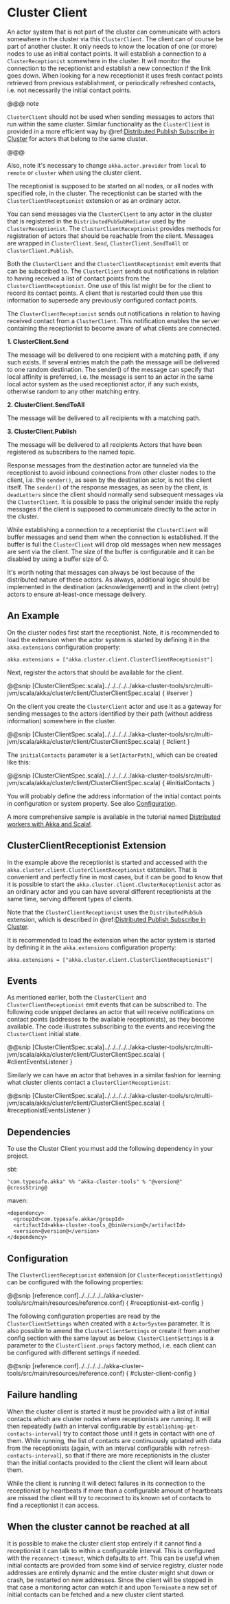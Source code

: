 <a id="cluster-client-scala"></a>
# Cluster Client

An actor system that is not part of the cluster can communicate with actors
somewhere in the cluster via this `ClusterClient`. The client can of course be part of
another cluster. It only needs to know the location of one (or more) nodes to use as initial
contact points. It will establish a connection to a `ClusterReceptionist` somewhere in
the cluster. It will monitor the connection to the receptionist and establish a new
connection if the link goes down. When looking for a new receptionist it uses fresh
contact points retrieved from previous establishment, or periodically refreshed contacts,
i.e. not necessarily the initial contact points.

@@@ note

`ClusterClient` should not be used when sending messages to actors that run
within the same cluster. Similar functionality as the `ClusterClient` is
provided in a more efficient way by @ref:[Distributed Publish Subscribe in Cluster](distributed-pub-sub.md) for actors that
belong to the same cluster.

@@@

Also, note it's necessary to change `akka.actor.provider` from `local`
to `remote` or `cluster` when using
the cluster client.

The receptionist is supposed to be started on all nodes, or all nodes with specified role,
in the cluster. The receptionist can be started with the `ClusterClientReceptionist` extension
or as an ordinary actor.

You can send messages via the `ClusterClient` to any actor in the cluster that is registered
in the `DistributedPubSubMediator` used by the `ClusterReceptionist`.
The `ClusterClientReceptionist` provides methods for registration of actors that
should be reachable from the client. Messages are wrapped in `ClusterClient.Send`,
`ClusterClient.SendToAll` or `ClusterClient.Publish`.

Both the `ClusterClient` and the `ClusterClientReceptionist` emit events that can be subscribed to.
The `ClusterClient` sends out notifications in relation to having received a list of contact points
from the `ClusterClientReceptionist`. One use of this list might be for the client to record its
contact points. A client that is restarted could then use this information to supersede any previously
configured contact points.

The `ClusterClientReceptionist` sends out notifications in relation to having received contact
from a `ClusterClient`. This notification enables the server containing the receptionist to become aware of
what clients are connected.

**1. ClusterClient.Send**

The message will be delivered to one recipient with a matching path, if any such
exists. If several entries match the path the message will be delivered
to one random destination. The sender() of the message can specify that local
affinity is preferred, i.e. the message is sent to an actor in the same local actor
system as the used receptionist actor, if any such exists, otherwise random to any other
matching entry.

**2. ClusterClient.SendToAll**

The message will be delivered to all recipients with a matching path.

**3. ClusterClient.Publish**

The message will be delivered to all recipients Actors that have been registered as subscribers
to the named topic.

Response messages from the destination actor are tunneled via the receptionist
to avoid inbound connections from other cluster nodes to the client, i.e.
the `sender()`, as seen by the destination actor, is not the client itself.
The `sender()` of the response messages, as seen by the client, is `deadLetters`
since the client should normally send subsequent messages via the `ClusterClient`.
It is possible to pass the original sender inside the reply messages if
the client is supposed to communicate directly to the actor in the cluster.

While establishing a connection to a receptionist the `ClusterClient` will buffer
messages and send them when the connection is established. If the buffer is full
the `ClusterClient` will drop old messages when new messages are sent via the client.
The size of the buffer is configurable and it can be disabled by using a buffer size of 0.

It's worth noting that messages can always be lost because of the distributed nature
of these actors. As always, additional logic should be implemented in the destination
(acknowledgement) and in the client (retry) actors to ensure at-least-once message delivery.

## An Example

On the cluster nodes first start the receptionist. Note, it is recommended to load the extension
when the actor system is started by defining it in the `akka.extensions` configuration property:

```
akka.extensions = ["akka.cluster.client.ClusterClientReceptionist"]
```

Next, register the actors that should be available for the client.

@@snip [ClusterClientSpec.scala]../../../../../akka-cluster-tools/src/multi-jvm/scala/akka/cluster/client/ClusterClientSpec.scala) { #server }

On the client you create the `ClusterClient` actor and use it as a gateway for sending
messages to the actors identified by their path (without address information) somewhere
in the cluster.

@@snip [ClusterClientSpec.scala]../../../../../akka-cluster-tools/src/multi-jvm/scala/akka/cluster/client/ClusterClientSpec.scala) { #client }

The `initialContacts` parameter is a `Set[ActorPath]`, which can be created like this:

@@snip [ClusterClientSpec.scala]../../../../../akka-cluster-tools/src/multi-jvm/scala/akka/cluster/client/ClusterClientSpec.scala) { #initialContacts }

You will probably define the address information of the initial contact points in configuration or system property.
See also [Configuration](#cluster-client-config-scala).

A more comprehensive sample is available in the tutorial named [Distributed workers with Akka and Scala!](https://github.com/typesafehub/activator-akka-distributed-workers-scala).

## ClusterClientReceptionist Extension

In the example above the receptionist is started and accessed with the `akka.cluster.client.ClusterClientReceptionist` extension.
That is convenient and perfectly fine in most cases, but it can be good to know that it is possible to
start the `akka.cluster.client.ClusterReceptionist` actor as an ordinary actor and you can have several
different receptionists at the same time, serving different types of clients.

Note that the `ClusterClientReceptionist` uses the `DistributedPubSub` extension, which is described
in @ref:[Distributed Publish Subscribe in Cluster](distributed-pub-sub.md).

It is recommended to load the extension when the actor system is started by defining it in the
`akka.extensions` configuration property:

```
akka.extensions = ["akka.cluster.client.ClusterClientReceptionist"]
```

## Events

As mentioned earlier, both the `ClusterClient` and `ClusterClientReceptionist` emit events that can be subscribed to.
The following code snippet declares an actor that will receive notifications on contact points (addresses to the available
receptionists), as they become available. The code illustrates subscribing to the events and receiving the `ClusterClient`
initial state.

@@snip [ClusterClientSpec.scala]../../../../../akka-cluster-tools/src/multi-jvm/scala/akka/cluster/client/ClusterClientSpec.scala) { #clientEventsListener }

Similarly we can have an actor that behaves in a similar fashion for learning what cluster clients contact a `ClusterClientReceptionist`:

@@snip [ClusterClientSpec.scala]../../../../../akka-cluster-tools/src/multi-jvm/scala/akka/cluster/client/ClusterClientSpec.scala) { #receptionistEventsListener }

## Dependencies

To use the Cluster Client you must add the following dependency in your project.

sbt:

```
"com.typesafe.akka" %% "akka-cluster-tools" % "@version@" @crossString@
```

maven:

```
<dependency>
  <groupId>com.typesafe.akka</groupId>
  <artifactId>akka-cluster-tools_@binVersion@</artifactId>
  <version>@version@</version>
</dependency>
```

<a id="cluster-client-config-scala"></a>
## Configuration

The `ClusterClientReceptionist` extension (or `ClusterReceptionistSettings`) can be configured
with the following properties:

@@snip [reference.conf]../../../../../akka-cluster-tools/src/main/resources/reference.conf) { #receptionist-ext-config }

The following configuration properties are read by the `ClusterClientSettings`
when created with a `ActorSystem` parameter. It is also possible to amend the `ClusterClientSettings`
or create it from another config section with the same layout as below. `ClusterClientSettings` is
a parameter to the `ClusterClient.props` factory method, i.e. each client can be configured
with different settings if needed.

@@snip [reference.conf]../../../../../akka-cluster-tools/src/main/resources/reference.conf) { #cluster-client-config }

## Failure handling

When the cluster client is started it must be provided with a list of initial contacts which are cluster
nodes where receptionists are running. It will then repeatedly (with an interval configurable
by `establishing-get-contacts-interval`) try to contact those until it gets in contact with one of them.
While running, the list of contacts are continuously updated with data from the receptionists (again, with an
interval configurable with `refresh-contacts-interval`), so that if there are more receptionists in the cluster
than the initial contacts provided to the client the client will learn about them.

While the client is running it will detect failures in its connection to the receptionist by heartbeats
if more than a configurable amount of heartbeats are missed the client will try to reconnect to its known
set of contacts to find a receptionist it can access.

## When the cluster cannot be reached at all

It is possible to make the cluster client stop entirely if it cannot find a receptionist it can talk to
within a configurable interval. This is configured with the `reconnect-timeout`, which defaults to `off`.
This can be useful when initial contacts are provided from some kind of service registry, cluster node addresses
are entirely dynamic and the entire cluster might shut down or crash, be restarted on new addresses. Since the
client will be stopped in that case a monitoring actor can watch it and upon `Terminate` a new set of initial
contacts can be fetched and a new cluster client started.